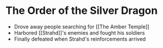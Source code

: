 # The Order of the Silver Dragon
* Drove away people searching for [[The Amber Temple]] 
* Harbored [[Strahd]]'s enemies and fought his soldiers
* Finally defeated when Strahd's reinforcements arrived